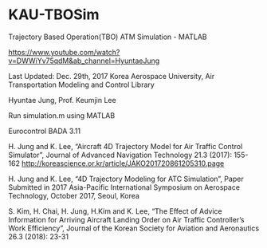# KAU-TBOSim
Trajectory Based Operation(TBO) ATM Simulation - MATLAB

https://www.youtube.com/watch?v=DWWiYv75qdM&ab_channel=HyuntaeJung

Last Updated: Dec. 29th, 2017
Korea Aerospace University, Air Transportation Modeling and Control Library

Hyuntae Jung, 
Prof. Keumjin Lee

Run simulation.m using MATLAB

Eurocontrol BADA 3.11

H. Jung and K. Lee, “Aircraft 4D Trajectory Model for Air Traffic Control Simulator”, Journal of Advanced Navigation Technology 21.3 (2017): 155-162
http://koreascience.or.kr/article/JAKO201720861205310.page

H. Jung and K. Lee, “4D Trajectory Modeling for ATC Simulation”, Paper Submitted in 2017 Asia-Pacific International Symposium on Aerospace Technology, October 2017, Seoul, Korea

S. Kim, H. Chai, H. Jung, H.Kim and K. Lee, “The Effect of Advice Information for Arriving Aircraft Landing Order on Air Traffic Controller’s Work Efficiency”, Journal of the Korean Society for Aviation and Aeronautics 26.3 (2018): 23-31

